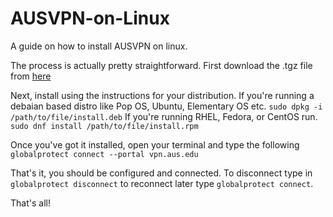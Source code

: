 # AUSVPN-on-Linux
A guide on how to install AUSVPN on linux.

The process is actually pretty straightforward. First download the .tgz file from [here](http://ping.stonybrook.edu/pub/PanGPLinux-5.1.1-c17.tgz)

Next, install using the instructions for your distribution. 
If you're running a debaian based distro like Pop OS, Ubuntu, Elementary OS etc. 
`sudo dpkg -i /path/to/file/install.deb`
If you're running RHEL, Fedora, or CentOS run.
`sudo dnf install /path/to/file/install.rpm`

Once you've got it installed, open your terminal and type the following
`globalprotect connect --portal vpn.aus.edu`

That's it, you should be configured and connected.
To disconnect type in `globalprotect disconnect` to reconnect later type `globalprotect connect`.

That's all!
